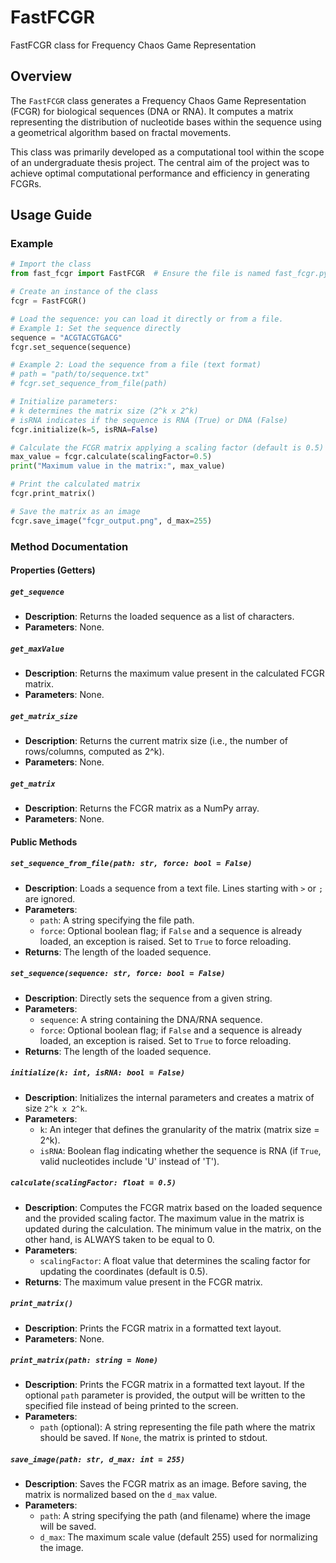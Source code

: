 # FastFCGR

FastFCGR class for Frequency Chaos Game Representation

## Overview
The `FastFCGR` class generates a Frequency Chaos Game Representation (FCGR) for biological sequences (DNA or RNA).
It computes a matrix representing the distribution of nucleotide bases within the sequence using a geometrical algorithm based on fractal movements.

This class was primarily developed as a computational tool within the scope of an undergraduate thesis project. The central aim of the project was to achieve optimal computational performance and efficiency in generating FCGRs.

## Usage Guide

### Example
```python
# Import the class
from fast_fcgr import FastFCGR  # Ensure the file is named fast_fcgr.py

# Create an instance of the class
fcgr = FastFCGR()

# Load the sequence: you can load it directly or from a file.
# Example 1: Set the sequence directly
sequence = "ACGTACGTGACG"
fcgr.set_sequence(sequence)

# Example 2: Load the sequence from a file (text format)
# path = "path/to/sequence.txt"
# fcgr.set_sequence_from_file(path)

# Initialize parameters:
# k determines the matrix size (2^k x 2^k)
# isRNA indicates if the sequence is RNA (True) or DNA (False)
fcgr.initialize(k=5, isRNA=False)

# Calculate the FCGR matrix applying a scaling factor (default is 0.5)
max_value = fcgr.calculate(scalingFactor=0.5)
print("Maximum value in the matrix:", max_value)

# Print the calculated matrix
fcgr.print_matrix()

# Save the matrix as an image
fcgr.save_image("fcgr_output.png", d_max=255)

```

### Method Documentation

#### Properties (Getters)

##### `get_sequence`
- **Description**: Returns the loaded sequence as a list of characters.
- **Parameters**: None.

##### `get_maxValue`
- **Description**: Returns the maximum value present in the calculated FCGR matrix.
- **Parameters**: None.

##### `get_matrix_size`
- **Description**: Returns the current matrix size (i.e., the number of rows/columns, computed as 2^k).
- **Parameters**: None.

##### `get_matrix`
- **Description**: Returns the FCGR matrix as a NumPy array.
- **Parameters**: None.


#### Public Methods

##### `set_sequence_from_file(path: str, force: bool = False)`
- **Description**: Loads a sequence from a text file. Lines starting with `>` or `;` are ignored.
- **Parameters**:
  - `path`: A string specifying the file path.
  - `force`: Optional boolean flag; if `False` and a sequence is already loaded, an exception is raised. Set to `True` to force reloading.
- **Returns**: The length of the loaded sequence.

##### `set_sequence(sequence: str, force: bool = False)`
- **Description**: Directly sets the sequence from a given string.
- **Parameters**:
  - `sequence`: A string containing the DNA/RNA sequence.
  - `force`: Optional boolean flag; if `False` and a sequence is already loaded, an exception is raised. Set to `True` to force reloading.
- **Returns**: The length of the loaded sequence.

##### `initialize(k: int, isRNA: bool = False)`
- **Description**: Initializes the internal parameters and creates a matrix of size `2^k x 2^k`.
- **Parameters**:
  - `k`: An integer that defines the granularity of the matrix (matrix size = 2^k).
  - `isRNA`: Boolean flag indicating whether the sequence is RNA (if `True`, valid nucleotides include 'U' instead of 'T').

##### `calculate(scalingFactor: float = 0.5)`
- **Description**: Computes the FCGR matrix based on the loaded sequence and the provided scaling factor. The maximum value in the matrix is updated during the calculation. The minimum value in the matrix, on the other hand, is ALWAYS taken to be equal to 0.
- **Parameters**:
  - `scalingFactor`: A float value that determines the scaling factor for updating the coordinates (default is 0.5).
- **Returns**: The maximum value present in the FCGR matrix.

##### `print_matrix()`
- **Description**: Prints the FCGR matrix in a formatted text layout.
- **Parameters**: None.

##### `print_matrix(path: string = None)`
- **Description**: Prints the FCGR matrix in a formatted text layout. If the optional `path` parameter is provided, the output will be written to the specified file instead of being printed to the screen.
- **Parameters**:
  - `path` (optional): A string representing the file path where the matrix should be saved. If `None`, the matrix is printed to stdout.

##### `save_image(path: str, d_max: int = 255)`
- **Description**: Saves the FCGR matrix as an image. Before saving, the matrix is normalized based on the `d_max` value.
- **Parameters**:
  - `path`: A string specifying the path (and filename) where the image will be saved.
  - `d_max`: The maximum scale value (default 255) used for normalizing the image.
